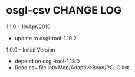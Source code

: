 # osgl-csv CHANGE LOG

1.1.0 - 19/Apr/2019
* update to osgl-tool-1.19.2

1.0.0 - Initial Version
* depend on osgl-tool-1.18.0
* Read csv file into Map/AdaptiveBean/POJO list
